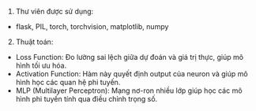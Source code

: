 1. Thư viên được sử dụng:

* flask, PIL, torch, torchvision, matplotlib, numpy

2. Thuật toán:

* Loss Function: Đo lường sai lệch giữa dự đoán và giá trị thực, giúp mô hình tối ưu hóa.
* Activation Function: Hàm này quyết định output của neuron và giúp mô hình học các quan hệ phi tuyến.
* MLP (Multilayer Perceptron): Mạng nơ-ron nhiều lớp giúp học các mô hình phi tuyến tính qua điều chỉnh trọng số.
